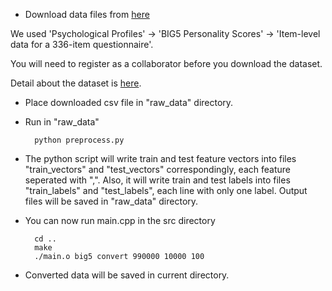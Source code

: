* Download data files from [here](http://mypersonality.org/wiki/doku.php?id=download_databases)

We used 'Psychological Profiles' -> 'BIG5 Personality Scores' -> 'Item-level data for a 336-item questionnaire'.

You will need to register as a collaborator before you download the dataset.

Detail about the dataset is [here](http://mypersonality.org/wiki/doku.php?id=list_of_variables_available#personality_scores).

* Place downloaded csv file in "raw_data" directory.

* Run in "raw_data"

		python preprocess.py

* The python script will write train and test feature vectors into files "train_vectors" and "test_vectors" correspondingly, each feature seperated with ",". Also, it will write train and test labels into files "train_labels" and "test_labels", each line with only one label. Output files will be saved in "raw_data" directory.

* You can now run main.cpp in the src directory

		cd ..
		make
		./main.o big5 convert 990000 10000 100

* Converted data will be saved in current directory.
